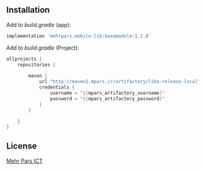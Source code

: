 ## Installation

Add to _build.gradle_ (app):
```groovy
implementation 'mehrpars.mobile.lib:basemodule:1.2.8'
```

Add to _build.gradle_ (Project):
```groovy
allprojects {
    repositories {
        
        maven {
            url "http://maven2.mpars.ir/artifactory/libs-release-local"
            credentials {
                username = "${mpars_artifactory_username}"
                password = "${mpars_artifactory_password}"
            }
        }
       
    }
}
```
 
## License  
[Mehr Pars ICT][mp]


[mp]: https://www.mehrparsict.com